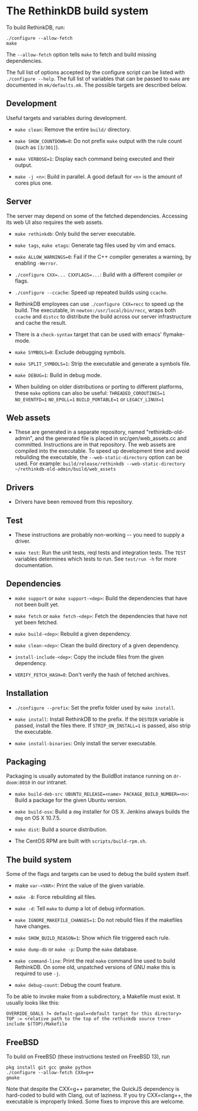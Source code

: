 The RethinkDB build system
==========================

To build RethinkDB, run:

```
./configure --allow-fetch
make
```

The `--allow-fetch` option tells `make` to fetch and build missing
dependencies.

The full list of options accepted by the configure script can be
listed with `./configure --help`. The full list of variables that can
be passed to `make` are documented in `mk/defaults.mk`. The possible
targets are described below.

Development
-----------

Useful targets and variables during development.

* `make clean`: Remove the entire `build/` directory.

* `make SHOW_COUNTDOWN=0`: Do not prefix `make` output with the rule
  count (such as `[3/301]`).

* `make VERBOSE=1`: Display each command being executed and their
  output.

* `make -j <n>`: Build in parallel. A good default for `<n>` is the
  amount of cores plus one.


Server
------

The server may depend on some of the fetched dependencies. Accessing
its web UI also requires the web assets.

* `make rethinkdb`: Only build the server executable.

* `make tags`, `make etags`: Generate tag files used by vim and emacs.

* `make ALLOW_WARNINGS=0`: Fail if the C++ compiler generates a
  warning, by enabling `-Werror`.

* `./configure CXX=... CXXFLAGS=...`: Build with a different compiler
  or flags.

* `./configure --ccache`: Speed up repeated builds using `ccache`.

* RethinkDB employees can use `./configure CXX=recc` to speed up the
  build. The executable, in `newton:/usr/local/bin/recc`, wraps both
  `ccache` and `distcc` to distribute the build across our server
  infrastructure and cache the result.

* There is a `check-syntax` target that can be used with emacs'
  flymake-mode.

* `make SYMBOLS=0`: Exclude debugging symbols.

* `make SPLIT_SYMBOLS=1`: Strip the executable and generate a symbols file.

* `make DEBUG=1`: Build in debug mode.

* When building on older distributions or porting to different
  platforms, these `make` options can also be useful:
  `THREADED_COROUTINES=1` `NO_EVENTFD=1` `NO_EPOLL=1`
  `BUILD_PORTABLE=1` or `LEGACY_LINUX=1`


Web assets
----------

* These are generated in a separate repository, named
  "rethinkdb-old-admin", and the generated file is placed in
  src/gen/web_assets.cc and committed.  Instructions are in that
  repository.  The web assets are compiled into the executable. To
  speed up development time and avoid rebuilding the executable, the
  `--web-static-directory` option can be used. For example:
  `build/release/rethinkdb --web-static-directory ~/rethinkdb-old-admin/build/web_assets`

Drivers
-------

* Drivers have been removed from this repository.

Test
---

* These instructions are probably non-working -- you need to supply a driver.

* `make test`: Run the unit tests, reql tests and integration
  tests. The `TEST` variables determines which tests to run. See
  `test/run -h` for more documentation.


Dependencies
---

* `make support` or `make support-<dep>`: Build the dependencies that
  have not been built yet.

* `make fetch` or `make fetch-<dep>`: Fetch the dependencies that have
  not yet been fetched.

* `make build-<dep>`: Rebuild a given dependency.

* `make clean-<dep>`: Clean the build directory of a given dependency.

* `install-include-<dep>`: Copy the include files from the given
  dependency.

* `VERIFY_FETCH_HASH=0`: Don't verify the hash of fetched archives.


Installation
---

* `./configure --prefix`: Set the prefix folder used by `make install`.

* `make install`: Install RethinkDB to the prefix. If the `DESTDIR`
  variable is passed, install the files there. If `STRIP_ON_INSTALL=1`
  is passed, also strip the executable.

* `make install-binaries`: Only install the server executable.


Packaging
---

Packaging is usually automated by the BuildBot instance running on
`dr-doom:8010` in our intranet.

* `make build-deb-src UBUNTU_RELEASE=<name> PACKAGE_BUILD_NUMBER=<n>`:
  Build a package for the given Ubuntu version.

* `make build-osx`: Build a `dmg` installer for OS X. Jenkins always
  builds the `dmg` on OS X 10.7.5.

* `make dist`: Build a source distribution.

* The CentOS RPM are built with `scripts/build-rpm.sh`.


The build system
----------------

Some of the flags and targets can be used to debug the build system
itself.

* make `var-<VAR>`: Print the value of the given variable.

* `make -B`: Force rebuilding all files.

* `make -d`: Tell `make` to dump a lot of debug information.

* `make IGNORE_MAKEFILE_CHANGES=1`: Do not rebuild files if the
  makefiles have changes.

* `make SHOW_BUILD_REASON=1`: Show which file triggered each rule.

* `make dump-db` or `make -p`: Dump the `make` database.

* `make command-line`: Print the real `make` command line used to
  build RethinkDB. On some old, unpatched versions of GNU make this is
  required to use `-j`.

* `make debug-count`: Debug the count feature.

To be able to invoke make from a subdirectory, a Makefile must exist.
It usually looks like this:

```
OVERRIDE_GOALS ?= default-goal=<default target for this directory>
TOP := <relative path to the top of the rethinkdb source tree>
include $(TOP)/Makefile
```

FreeBSD
-------

To build on FreeBSD (these instructions tested on FreeBSD 13), run

```
pkg install git gcc gmake python
./configure --allow-fetch CXX=g++
gmake
```

Note that despite the CXX=g++ parameter, the QuickJS dependency is
hard-coded to build with Clang, out of laziness.  If you try
CXX=clang++, the executable is improperly linked.  Some fixes to
improve this are welcome.
